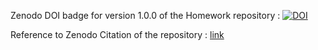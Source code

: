 Zenodo DOI badge for version 1.0.0 of the Homework repository : 
[![DOI](https://zenodo.org/badge/DOI/10.5281/zenodo.7033592.svg)](https://doi.org/10.5281/zenodo.7033592)

Reference to Zenodo Citation of the repository : [link](https://zenodo.org/record/7033592#.Yw2EE3bMK5c)

